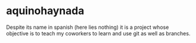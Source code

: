 # aquinohaynada

Despite its name in spanish (here lies nothing) it is a project whose objective is to teach my coworkers to learn and use git as well as branches. 
